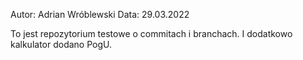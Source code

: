 Autor: Adrian Wróblewski
Data: 29.03.2022

To jest repozytorium testowe o commitach i branchach.
I dodatkowo kalkulator dodano PogU.
